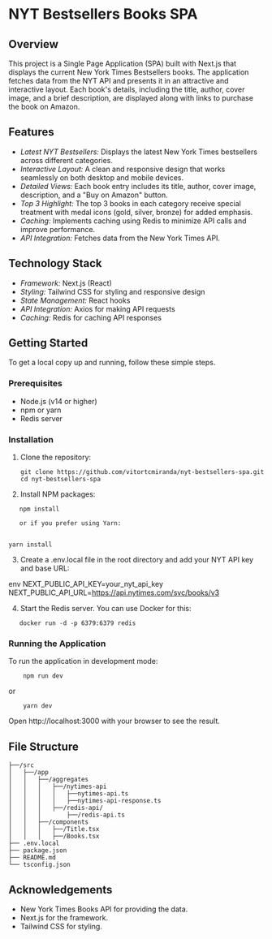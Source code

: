 # NYT Bestsellers Books SPA

## Overview
This project is a Single Page Application (SPA) built with Next.js that displays the current New York Times Bestsellers books. The application fetches data from the NYT API and presents it in an attractive and interactive layout. Each book's details, including the title, author, cover image, and a brief description, are displayed along with links to purchase the book on Amazon.

## Features
- *Latest NYT Bestsellers:* Displays the latest New York Times bestsellers across different categories.
- *Interactive Layout:* A clean and responsive design that works seamlessly on both desktop and mobile devices.
- *Detailed Views:* Each book entry includes its title, author, cover image, description, and a "Buy on Amazon" button.
- *Top 3 Highlight:* The top 3 books in each category receive special treatment with medal icons (gold, silver, bronze) for added emphasis.
- *Caching:* Implements caching using Redis to minimize API calls and improve performance.
- *API Integration:* Fetches data from the New York Times API.

## Technology Stack
- *Framework:* Next.js (React)
- *Styling:* Tailwind CSS for styling and responsive design
- *State Management:* React hooks
- *API Integration:* Axios for making API requests
- *Caching:* Redis for caching API responses

## Getting Started
To get a local copy up and running, follow these simple steps.

### Prerequisites
- Node.js (v14 or higher)
- npm or yarn
- Redis server

### Installation
1. Clone the repository:
    ```
    git clone https://github.com/vitortcmiranda/nyt-bestsellers-spa.git
    cd nyt-bestsellers-spa
    ```
2. Install NPM packages:
    
 ```
    npm install
    
    or if you prefer using Yarn:
    
 ```
    yarn install
    
3. Create a .env.local file in the root directory and add your NYT API key and base URL:
    
env
    NEXT_PUBLIC_API_KEY=your_nyt_api_key
    NEXT_PUBLIC_API_URL=https://api.nytimes.com/svc/books/v3
    
4. Start the Redis server. You can use Docker for this:
    
 ```
    docker run -d -p 6379:6379 redis
 ```
    
### Running the Application
To run the application in development mode:
```
    npm run dev
```
or
```
    yarn dev
```
Open http://localhost:3000 with your browser to see the result.


## File Structure

```
├──/src
│   ├──/app
│   │   ├──/aggregates
│   │   │   ├──/nytimes-api
│   │   │   │   ├──nytimes-api.ts
│   │   │   │   ├──nytimes-api-response.ts
│   │   │   ├──/redis-api/
│   │   │       ├──/redis-api.ts
│   │   ├──/components
│   │   │   ├──/Title.tsx
│   │   │   ├──/Books.tsx
├── .env.local
├── package.json
├── README.md
└── tsconfig.json
```

## Acknowledgements
- New York Times Books API for providing the data.
- Next.js for the framework.
- Tailwind CSS for styling.
